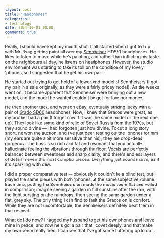 ```yaml
---
layout: post
title: "Headphones"
categories:
- technology
date: 2004-10-01 00:00
comments: true
---
```


<p>Really, I should have kept my mouth shut. It all started when I got fed up with Mr. Bsag getting paint all over my <a href="http://www.sennheiser.com/sennheiser/icm_eng.nsf">Sennheiser</a> HD570 headphones. He likes to listen to music while he's painting, and rather than inflicting his taste on the neighbours all day, he listens on headphones. However, the studio environment was starting to take its toll on the condition of my lovely 'phones, so I suggested that he get his own pair.</p>

<p>He started out trying to get hold of a lower-end model of Sennheisers (I got my pair in a sale originally, as they were a fairly pricey model). As the weeks went on, it became apparent that Sennheiser were bringing out a new model, and the model he wanted couldn't be got for love nor money.</p>

<p>He tried another tack, and went on eBay, eventually striking lucky with a pair of <a href="http://www.gradolabs.com/frameset_main.htm">Grado SD60</a> headphones. Now, I knew that Grados were great, as my brother had a pair (I forget now if it was the same model or the next one up). They look like some kind of relic of Soviet Russia from the 1970s, but they sound divine &mdash; I had forgotten just how divine. To cut a long story short, he won the auction, and I've just been testing out the 'phones for him (my ears are quite a bit more sensitive than his); they are drop-dead gorgeous. The bass is so rich and fat and resonant that you actually hallucinate feeling the vibrations through the floor. Vocals are perfectly balanced between sweetness and sharp clarity, and there's endless layers of detail in even the most complex pieces. Everything just sounds <em>alive</em>, as if it's sparkling with dew.</p>

<p>I did a proper comparative test &mdash; obviously it couldn't be a blind test, but I played the same pieces with both 'phones, at the same subjective volume. Each time, putting the Sennheisers on made the music seem flat and veiled in comparison; imagine seeing a garden in full sunshine after the rain, with the light bursting on the raindrops, then seeing the same garden under a flat, grey sky. The only thing I can find to fault the Grados on is comfort. While they are not uncomfortable, the Sennheisers definitely beat them in that respect.</p>

<p>What do I do now? I nagged my husband to get his own phones and leave mine in peace, and now he's got a pair that I covet deeply, and that make my own seem really tired. I can see that I've got some buttering up to do...</p>
